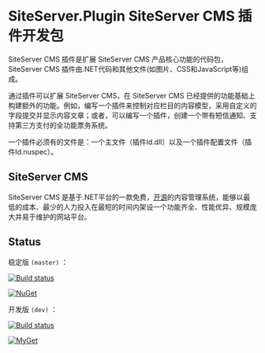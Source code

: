 ﻿# SiteServer.Plugin SiteServer CMS 插件开发包

SiteServer CMS 插件是扩展 SiteServer CMS 产品核心功能的代码包，SiteServer CMS 插件由.NET代码和其他文件(如图片、CSS和JavaScript等)组成。

通过插件可以扩展 SiteServer CMS，在 SiteServer CMS 已经提供的功能基础上构建额外的功能。例如，编写一个插件来控制对应栏目的内容模型，采用自定义的字段提交并显示内容文章；或者，可以编写一个插件，创建一个带有短信通知、支持第三方支付的全功能票务系统。

一个插件必须有的文件是：一个主文件（插件Id.dll）以及一个插件配置文件（插件Id.nuspec）。

## SiteServer CMS

SiteServer CMS 是基于.NET平台的一款免费，[开源](https://github.com/siteserver/cms)的内容管理系统，能够以最低的成本、最少的人力投入在最短的时间内架设一个功能齐全、性能优异、规模庞大并易于维护的网站平台。

## Status

稳定版 `(master)` ：

[![Build status](https://ci.appveyor.com/api/projects/status/dv89ciqao5u9fjgv/branch/master?svg=true)](https://ci.appveyor.com/project/starlying/siteserver-plugin/branch/master)

[![NuGet](https://img.shields.io/nuget/v/SiteServer.Plugin.svg)](https://www.nuget.org/packages/SiteServer.Plugin)

开发版 `(dev)` ：

[![Build status](https://ci.appveyor.com/api/projects/status/dv89ciqao5u9fjgv/branch/dev?svg=true)](https://ci.appveyor.com/project/starlying/siteserver-plugin/branch/dev)

[![MyGet](https://img.shields.io/myget/siteserver/vpre/SiteServer.Plugin.svg)](https://myget.org/feed/siteserver/package/nuget/SiteServer.Plugin)